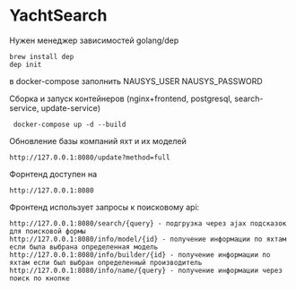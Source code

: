 # YachtSearch

Нужен менеджер зависимостей golang/dep

    brew install dep
    dep init 

в docker-compose заполнить
NAUSYS_USER
NAUSYS_PASSWORD

Сборка и запуск контейнеров (nginx+frontend, postgresql, search-service, update-service)
     
     docker-compose up -d --build

Обновление базы компаний яхт и их моделей

    http://127.0.0.1:8080/update?method=full

Форнтенд доступен на 

    http://127.0.0.1:8080
    
Фронтенд использует запросы к поисковому api:

    http://127.0.0.1:8080/search/{query} - подгрузка через ajax подсказок для поисковой формы
    http://127.0.0.1:8080/info/model/{id} - получение информации по яхтам если была выбрана определенная модель
    http://127.0.0.1:8080/info/builder/{id} - получение информации по яхтам если был выбран определенный производитель
    http://127.0.0.1:8080/info/name/{query} - получение информации через поиск по кнопке
    